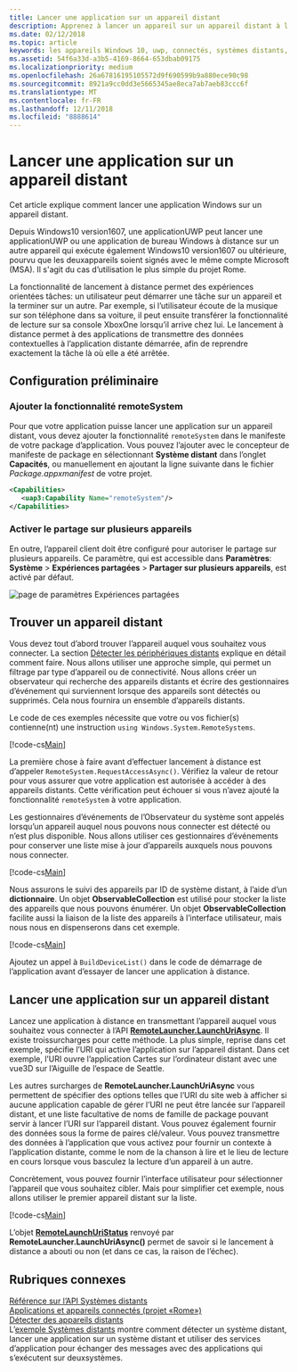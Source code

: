 ```yaml
---
title: Lancer une application sur un appareil distant
description: Apprenez à lancer un appareil sur un appareil distant à l'aide du projet «Rome».
ms.date: 02/12/2018
ms.topic: article
keywords: les appareils Windows 10, uwp, connectés, systèmes distants, rome, projet rome
ms.assetid: 54f6a33d-a3b5-4169-8664-653dbab09175
ms.localizationpriority: medium
ms.openlocfilehash: 26a67816195105572d9f690599b9a880ece90c98
ms.sourcegitcommit: 8921a9cc0dd3e5665345ae8eca7ab7aeb83ccc6f
ms.translationtype: MT
ms.contentlocale: fr-FR
ms.lasthandoff: 12/11/2018
ms.locfileid: "8888614"
---
```

# <a name="launch-an-app-on-a-remote-device"></a>Lancer une application sur un appareil distant

Cet article explique comment lancer une application Windows sur un appareil distant.

Depuis Windows10 version1607, une applicationUWP peut lancer une applicationUWP ou une application de bureau Windows à distance sur un autre appareil qui exécute également Windows10 version1607 ou ultérieure, pourvu que les deuxappareils soient signés avec le même compte Microsoft (MSA). Il s'agit du cas d’utilisation le plus simple du projet Rome.

La fonctionnalité de lancement à distance permet des expériences orientées tâches: un utilisateur peut démarrer une tâche sur un appareil et la terminer sur un autre. Par exemple, si l’utilisateur écoute de la musique sur son téléphone dans sa voiture, il peut ensuite transférer la fonctionnalité de lecture sur sa console XboxOne lorsqu’il arrive chez lui. Le lancement à distance permet à des applications de transmettre des données contextuelles à l’application distante démarrée, afin de reprendre exactement la tâche là où elle a été arrêtée.

## <a name="preliminary-setup"></a>Configuration préliminaire

### <a name="add-the-remotesystem-capability"></a>Ajouter la fonctionnalité remoteSystem

Pour que votre application puisse lancer une application sur un appareil distant, vous devez ajouter la fonctionnalité `remoteSystem` dans le manifeste de votre package d’application. Vous pouvez l’ajouter avec le concepteur de manifeste de package en sélectionnant **Système distant** dans l’onglet **Capacités**, ou manuellement en ajoutant la ligne suivante dans le fichier _Package.appxmanifest_ de votre projet.

``` xml
<Capabilities>
   <uap3:Capability Name="remoteSystem"/>
</Capabilities>
```

### <a name="enable-cross-device-sharing"></a>Activer le partage sur plusieurs appareils

En outre, l’appareil client doit être configuré pour autoriser le partage sur plusieurs appareils. Ce paramètre, qui est accessible dans **Paramètres**: **Système** > **Expériences partagées** > **Partager sur plusieurs appareils**, est activé par défaut. 

![page de paramètres Expériences partagées](images/shared-experiences-settings.png)

## <a name="find-a-remote-device"></a>Trouver un appareil distant

Vous devez tout d’abord trouver l’appareil auquel vous souhaitez vous connecter. La section [Détecter les périphériques distants](discover-remote-devices.md) explique en détail comment faire. Nous allons utiliser une approche simple, qui permet un filtrage par type d’appareil ou de connectivité. Nous allons créer un observateur qui recherche des appareils distants et écrire des gestionnaires d’événement qui surviennent lorsque des appareils sont détectés ou supprimés. Cela nous fournira un ensemble d’appareils distants.

Le code de ces exemples nécessite que votre ou vos fichier(s) contienne(nt) une instruction `using Windows.System.RemoteSystems`.

[!code-cs[Main](./code/RemoteLaunchScenario/MainPage.xaml.cs#SnippetBuildDeviceList)]

La première chose à faire avant d’effectuer lancement à distance est d’appeler `RemoteSystem.RequestAccessAsync()`. Vérifiez la valeur de retour pour vous assurer que votre application est autorisée à accéder à des appareils distants. Cette vérification peut échouer si vous n’avez ajouté la fonctionnalité `remoteSystem` à votre application.

Les gestionnaires d’événements de l’Observateur du système sont appelés lorsqu’un appareil auquel nous pouvons nous connecter est détecté ou n’est plus disponible. Nous allons utiliser ces gestionnaires d’événements pour conserver une liste mise à jour d’appareils auxquels nous pouvons nous connecter.

[!code-cs[Main](./code/RemoteLaunchScenario/MainPage.xaml.cs#SnippetEventHandlers)]


Nous assurons le suivi des appareils par ID de système distant, à l’aide d’un **dictionnaire**. Un objet **ObservableCollection** est utilisé pour stocker la liste des appareils que nous pouvons énumérer. Un objet **ObservableCollection** facilite aussi la liaison de la liste des appareils à l’interface utilisateur, mais nous nous en dispenserons dans cet exemple.

[!code-cs[Main](./code/RemoteLaunchScenario/MainPage.xaml.cs#SnippetMembers)]

Ajoutez un appel à `BuildDeviceList()` dans le code de démarrage de l’application avant d’essayer de lancer une application à distance.

## <a name="launch-an-app-on-a-remote-device"></a>Lancer une application sur un appareil distant

Lancez une application à distance en transmettant l’appareil auquel vous souhaitez vous connecter à l’API [**RemoteLauncher.LaunchUriAsync**](https://msdn.microsoft.com/library/windows/apps/windows.system.remotelauncher.launchuriasync.aspx). Il existe troissurcharges pour cette méthode. La plus simple, reprise dans cet exemple, spécifie l’URI qui active l’application sur l’appareil distant. Dans cet exemple, l’URI ouvre l’application Cartes sur l’ordinateur distant avec une vue3D sur l’Aiguille de l’espace de Seattle.

Les autres surcharges de **RemoteLauncher.LaunchUriAsync** vous permettent de spécifier des options telles que l’URI du site web à afficher si aucune application capable de gérer l’URI ne peut être lancée sur l’appareil distant, et une liste facultative de noms de famille de package pouvant servir à lancer l’URI sur l’appareil distant. Vous pouvez également fournir des données sous la forme de paires clé/valeur. Vous pouvez transmettre des données à l’application que vous activez pour fournir un contexte à l’application distante, comme le nom de la chanson à lire et le lieu de lecture en cours lorsque vous basculez la lecture d’un appareil à un autre.

Concrètement, vous pouvez fournir l’interface utilisateur pour sélectionner l’appareil que vous souhaitez cibler. Mais pour simplifier cet exemple, nous allons utiliser le premier appareil distant sur la liste.

[!code-cs[Main](./code/RemoteLaunchScenario/MainPage.xaml.cs#SnippetRemoteUriLaunch)]

L’objet [**RemoteLaunchUriStatus**](https://msdn.microsoft.com/library/windows/apps/windows.system.remotelaunchuristatus.aspx) renvoyé par **RemoteLauncher.LaunchUriAsync()** permet de savoir si le lancement à distance a abouti ou non (et dans ce cas, la raison de l’échec).

## <a name="related-topics"></a>Rubriques connexes

[Référence sur l’API Systèmes distants](https://msdn.microsoft.com/library/windows/apps/Windows.System.RemoteSystems)  
[Applications et appareils connectés (projet «Rome»)](connected-apps-and-devices.md)  
[Détecter des appareils distants](discover-remote-devices.md)  
L’[exemple Systèmes distants](https://github.com/Microsoft/Windows-universal-samples/tree/dev/Samples/RemoteSystems) montre comment détecter un système distant, lancer une application sur un système distant et utiliser des services d’application pour échanger des messages avec des applications qui s’exécutent sur deuxsystèmes.
